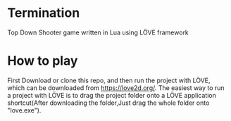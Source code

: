 # Termination
Top Down Shooter game written in Lua using LÖVE framework

# How to play
First Download or clone this repo, and then run the project with LÖVE, which can be downloaded from https://love2d.org/. The easiest way to run a project with LÖVE is to drag the project folder onto a LÖVE application shortcut(After downloading the folder,Just drag the whole folder onto "love.exe").
